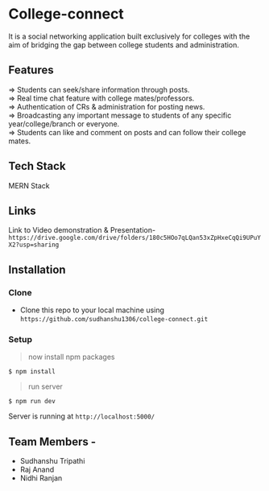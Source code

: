 # College-connect
It is a social networking application built exclusively for colleges with the aim of bridging the gap between college students and administration.

## Features
=> Students can seek/share information through posts.\
=> Real time chat feature with college mates/professors.\
=> Authentication of CRs & administration for posting news.\
=> Broadcasting any important message to students of any specific year/college/branch or everyone.\
=> Students can like and comment on posts and can follow their college mates.

## Tech Stack
MERN Stack

## Links

 Link to Video demonstration & Presentation- `https://drive.google.com/drive/folders/180c5HOo7qLQan53xZpHxeCqQi9UPuYX2?usp=sharing`


## Installation

### Clone

- Clone this repo to your local machine using `https://github.com/sudhanshu1306/college-connect.git`

### Setup

> now install npm packages

```shell
$ npm install
```
> run server
```shell
$ npm run dev
```

Server is running at `http://localhost:5000/`
## Team Members -
- Sudhanshu Tripathi
- Raj Anand
- Nidhi Ranjan
